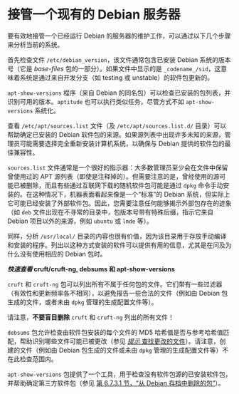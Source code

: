 # 接管一个现有的 Debian 服务器

要有效地接管一个已经运行 Debian 的服务器的维护工作，可以通过以下几个步骤来分析当前的系统。

首先检查文件 `/etc/debian_version`，该文件通常包含已安装 Debian 系统的版本号（它是 _base-files_ 包的一部分）。如果文件中显示的是 `_codename_/sid`，这意味着系统是通过来自开发分支（如 testing 或 unstable）的软件包更新的。

`apt-show-versions` 程序（来自 Debian 的同名包）可以检查已安装的包列表，并识别可用的版本。`aptitude` 也可以执行类似任务，尽管方式不如 `apt-show-versions` 系统化。

查看 `/etc/apt/sources.list` 文件（及 `/etc/apt/sources.list.d/` 目录）可以帮助确定已安装的 Debian 软件包的来源。如果源列表中出现许多未知的来源，管理员可能需要选择完全重新安装计算机系统，以确保与 Debian 提供的软件包的最佳兼容性。

`sources.list` 文件通常是一个很好的指示器：大多数管理员至少会在文件中保留曾使用过的 APT 源列表（即使是注释掉的）。但需要注意的是，曾经使用的源可能已被删除，而且有些通过互联网下载的随机软件包可能是通过 `dpkg` 命令手动安装的。在这种情况下，机器表面看起来像是一个“标准”的 Debian 系统，但实际上它可能已经安装了外部软件包。因此，您需要注意任何能够揭示外部包存在的迹象（如 `deb` 文件出现在不寻常的目录中，包版本号带有特殊后缀，指示它来自 Debian 项目以外的来源，例如 `ubuntu` 或 `lmde` 等）。

同样，分析 `/usr/local/` 目录的内容也很有价值，因为该目录用于存放手动编译和安装的程序。列出以这种方式安装的软件可以提供有用的信息，尤其是在问及为什么没有使用相应的 Debian 包时。

**_快速查看_ cruft/cruft-ng, debsums 和 apt-show-versions**

`cruft` 和 `cruft-ng` 包可以列出所有不属于任何包的文件。它们带有一些过滤器（有效性和更新频率各不相同），以避免报告一些合法的文件（例如由 Debian 包生成的文件，或者未由 `dpkg` 管理的生成配置文件等）。

请注意，**不要盲目删除** `cruft` 和 `cruft-ng` 列出的所有文件！

`debsums` 包允许检查由软件包安装的每个文件的 MD5 哈希值是否与参考哈希值匹配，帮助识别哪些文件可能已被更改（参见 [_提示_ 查找更改的文件](https://www.debian.org/doc/manuals/debian-handbook/sect.how-to-migrate.en.htmlsect.dist-upgrade.en.html#sidebar.debsums)）。请注意，创建的文件（例如由 Debian 包生成的文件或未由 `dpkg` 管理的生成配置文件等）不在此检查范围内。

`apt-show-versions` 包提供了一个工具，用于检查没有软件包源的已安装软件包，并帮助确定第三方软件包（参见 [第 6.7.3.1 节，“从 Debian 存档中删除的包”](https://www.debian.org/doc/manuals/debian-handbook/sect.how-to-migrate.en.htmlsect.dist-upgrade.en.html#sect.apt-show-versions)）。